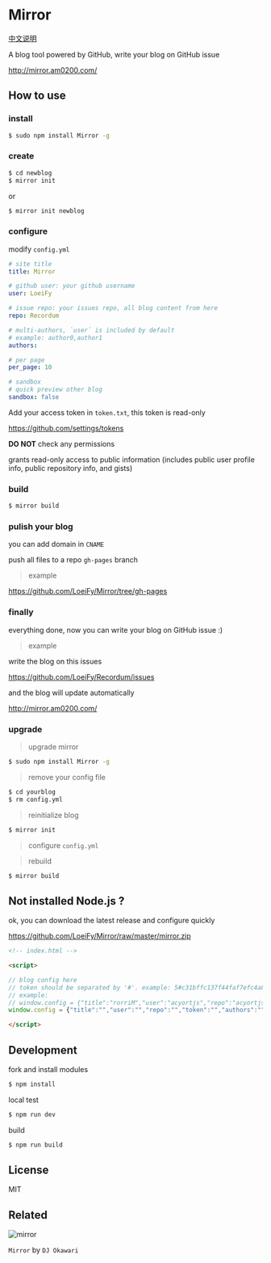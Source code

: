 # Mirror

[中文说明](http://mirror.am0200.com/#11)

A blog tool powered by GitHub, write your blog on GitHub issue 

http://mirror.am0200.com/

## How to use

### install

```bash
$ sudo npm install Mirror -g
```

### create

```bash
$ cd newblog
$ mirror init 
```

or 

```bash
$ mirror init newblog
```

### configure

modify `config.yml`

```yml
# site title
title: Mirror

# github user: your github username
user: LoeiFy

# issue repo: your issues repo, all blog content from here 
repo: Recordum

# multi-authors, `user` is included by default
# example: author0,author1
authors:

# per page
per_page: 10

# sandbox
# quick preview other blog
sandbox: false
```

Add your access token in `token.txt`, this token is read-only

https://github.com/settings/tokens

**DO NOT** check any permissions

grants read-only access to public information (includes public user profile info, public repository info, and gists)

### build

```bash
$ mirror build
```

### pulish your blog

you can add domain in `CNAME`

push all files to a repo `gh-pages` branch

> example 

https://github.com/LoeiFy/Mirror/tree/gh-pages

### finally

everything done, now you can write your blog on GitHub issue :) 

> example

write the blog on this issues 

https://github.com/LoeiFy/Recordum/issues

and the blog will update automatically

http://mirror.am0200.com/ 

### upgrade

> upgrade mirror

```bash
$ sudo npm install Mirror -g
```

> remove your config file

```bash
$ cd yourblog
$ rm config.yml
```

> reinitialize blog

```bash
$ mirror init
```

> configure `config.yml`

> rebuild

```bash
$ mirror build
```

## Not installed Node.js ?

ok, you can download the latest release and configure quickly 

https://github.com/LoeiFy/Mirror/raw/master/mirror.zip

```html
<!-- index.html -->

<script>

// blog config here
// token should be separated by '#'. example: 5#c31bffc137f44faf7efc4a84da827g7ca2cfeaa
// example:
// window.config = {"title":"rorriM","user":"acyortjs","repo":"acyortjs.github.io","token":"5#c31bffc137f44faf7efc4a84da827g7ca2cfeaa","authors":"LoeiFy,User0","per_page":1,"sandbox":false}
window.config = {"title":"","user":"","repo":"","token":"","authors":"","per_page":"", "sandbox":false}

</script>
```

## Development

fork and install modules

```bash
$ npm install
```

local test

```bash
$ npm run dev
```

build

```bash
$ npm run build
```

## License

MIT

## Related

![mirror](https://cloud.githubusercontent.com/assets/2193211/12321915/c66d8b12-baeb-11e5-9612-b188f5272e3b.jpg)

`Mirror` by `DJ Okawari`
